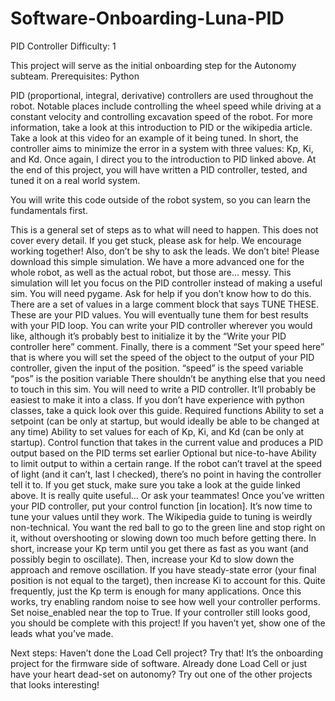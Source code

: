 # Software-Onboarding-Luna-PID
PID Controller
Difficulty: 1

This project will serve as the initial onboarding step for the Autonomy subteam. 
Prerequisites: Python

PID (proportional, integral, derivative) controllers are used throughout the robot. Notable places include controlling the wheel speed while driving at a constant velocity and controlling excavation speed of the robot. For more information, take a look at this introduction to PID or the wikipedia article. Take a look at this video for an example of it being tuned.
In short, the controller aims to minimize the error in a system with three values: Kp, Ki, and Kd. Once again, I direct you to the introduction to PID linked above. 
At the end of this project, you will have written a PID controller, tested, and tuned it on a real world system. 

You will write this code outside of the robot system, so you can learn the fundamentals first. 

This is a general set of steps as to what will need to happen. This does not cover every detail. If you get stuck, please ask for help. We encourage working together! Also, don’t be shy to ask the leads. We don’t bite!
Please download this simple simulation. We have a more advanced one for the whole robot, as well as the actual robot, but those are… messy. This simulation will let you focus on the PID controller instead of making a useful sim. 
You will need pygame. Ask for help if you don’t know how to do this. 
There are a set of values in a large comment block that says TUNE THESE. These are your PID values. You will eventually tune them for best results with your PID loop.
You can write your PID controller wherever you would like, although it’s probably best to initialize it by the “Write your PID controller here” comment.
Finally, there is a comment “Set your speed here” that is where you will set the speed of the object to the output of your PID controller, given the input of the position.
“speed” is the speed variable
“pos” is the position variable
There shouldn’t be anything else that you need to touch in this sim. 
You will need to write a PID controller. It’ll probably be easiest to make it into a class. If you don’t have experience with python classes, take a quick look over this guide. 
Required functions
Ability to set a setpoint (can be only at startup, but would ideally be able to be changed at any time)
Ability to set values for each of Kp, Ki, and Kd (can be only at startup). 
Control function that takes in the current value and produces a PID output based on the PID terms set earlier
Optional but nice-to-have
Ability to limit output to within a certain range. If the robot can’t travel at the speed of light (and it can’t, last I checked), there’s no point in having the controller tell it to. 
If you get stuck, make sure you take a look at the guide linked above. It is really quite useful… Or ask your teammates! 
Once you’ve written your PID controller, put your control function [in location]. It’s now time to tune your values until they work. The Wikipedia guide to tuning is weirdly non-technical. You want the red ball to go to the green line and stop right on it, without overshooting or slowing down too much before getting there. 
In short, increase your Kp term until you get there as fast as you want (and possibly begin to oscillate). Then, increase your Kd to slow down the approach and remove oscillation. If you have steady-state error (your final position is not equal to the target), then increase Ki to account for this.
Quite frequently, just the Kp term is enough for many applications.
Once this works, try enabling random noise to see how well your controller performs. Set noise_enabled near the top to True. 
If your controller still looks good, you should be complete with this project! If you haven’t yet, show one of the leads what you’ve made.

Next steps:
Haven’t done the Load Cell project? Try that! It’s the onboarding project for the firmware side of software. 
Already done Load Cell or just have your heart dead-set on autonomy? Try out one of the other projects that looks interesting!
